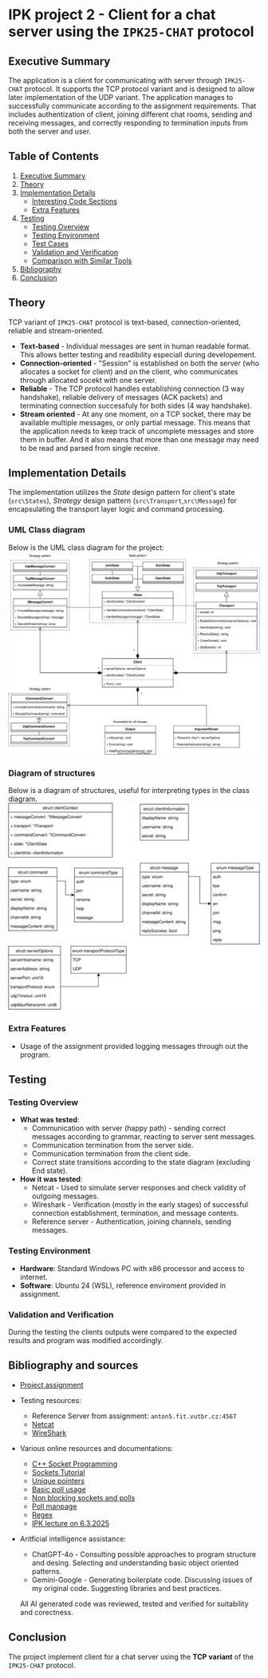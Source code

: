 # IPK project 2 - Client for a chat server using the `IPK25-CHAT` protocol

## Executive Summary
The application is a client for communicating with server through `IPK25-CHAT` protocol. It supports the TCP protocol variant and is designed to allow later implementation of the UDP variant. The application manages to successfully communicate according to the assignment requirements. That includes authentization of client, joining different chat rooms, sending and receiving messages, and correctly responding to termination inputs from both the server and user.

## Table of Contents
1. [Executive Summary](#executive-summary)
2. [Theory](#theory)
3. [Implementation Details](#implementation-details)
   - [Interesting Code Sections](#interesting-code-sections)
   - [Extra Features](#extra-features)
4. [Testing](#testing)
   - [Testing Overview](#testing-overview)
   - [Testing Environment](#testing-environment)
   - [Test Cases](#test-cases)
   - [Validation and Verification](#validation-and-verification)
   - [Comparison with Similar Tools](#comparison-with-similar-tools)
5. [Bibliography](#bibliography)
6. [Conclusion](#conclusion)

## Theory
TCP variant of `IPK25-CHAT` protocol is text-based, connection-oriented, reliable and stream-oriented.

 - **Text-based** - Individual messages are sent in human readable format. This allows better testing and readibility especiall during developement.
 - **Connection-oriented** - "Session" is established on both the server (who allocates a socket for client) and on the client, who communicates through allocated socekt with one server.
 - **Reliable** - The TCP protocol handles establishing connection (3 way handshake), reliable delivery of messages (ACK packets) and terminating connection successfuly for both sides (4 way handshake).
 - **Stream oriented** - At any one moment, on a TCP socket, there may be available multiple messages, or only partial message. This means that the application needs to keep track of uncomplete messages and store them in buffer. And it also means that more than one message may need to be read and parsed from single receive.

## Implementation Details
The implementation utilizes the *State* design pattern for client's state (`src\States`), *Strategy* design pattern (`src\Transport`,`src\Message`) for encapsulating the transport layer logic and command processing.

### UML Class diagram
Below is the UML class diagram for the project:
![UML Class Diagram](diagrams-class_diagram.drawio.svg)

### Diagram of structures
Below is a diagram of structures, useful for interpreting types in the class diagram.
![Structures Diagram](diagrams-structures.drawio.svg)

### Extra Features
 - Usage of the assignment provided logging messages through out the program.

## Testing
### Testing Overview
- **What was tested**: 
  - Communication with server (happy path) - sending correct messages according to grammar, reacting to server sent messages.
  - Communication termination from the server side.
  - Communication termination from the client side.
  - Correct state transitions according to the state diagram (excluding End state).
- **How it was tested**: 
  - Netcat - Used to simulate server responses and check validity of outgoing messages.
  - Wireshark - Verification (mostly in the early stages) of successful connection establishment, termination, and message contents.
  - Reference server - Authentication, joining channels, sending messages.

### Testing Environment
- **Hardware**: Standard Windows PC with x86 processor and access to internet.
- **Software**: Ubuntu 24 (WSL), reference enviroment provided in assignment.

### Validation and Verification
During the testing the clients outputs were compared to the expected results and program was modified accordingly.

## Bibliography and sources
 - [Project assignment](https://git.fit.vutbr.cz/NESFIT/IPK-Projects/src/branch/master/Project_2)
 - Testing resources:
   * Reference Server from assignment: `anton5.fit.vutbr.cz:4567`
   * [Netcat](https://cs.wikipedia.org/wiki/Netcat)
   * [WireShark](https://www.wireshark.org/)
 - Various online resources and documentations: 
   * [C++ Socket Programming](https://www.tutorialspoint.com/cplusplus/cpp_socket_programming.htm)
   * [Sockets Tutorial](https://www.linuxhowtos.org/C_C++/socket.htm)
   * [Unique pointers](https://stackoverflow.com/questions/53870522/why-use-stdmake-unique-in-c17)
   * [Basic poll usage](https://www.reddit.com/r/C_Programming/comments/eeqi8r/understanding_how_to_use_poll_in_socket/)
   * [Non blocking sockets and polls](https://stackoverflow.com/questions/37011195/how-to-poll-simultaneously-from-stdin-and-from-sockets)
   * [Poll manpage](https://man7.org/linux/man-pages/man2/poll.2.html)
   * [Regex](https://en.cppreference.com/w/cpp/regex)
   * [IPK lecture on 6.3.2025](https://www.youtube.com/watch?v=6AcrgC4Dcgo&list=PL_eb8wrKJwYvanC5wqUUdG9_BRk8GxrNU&index=17)

 - Aritficial intelligence assistance:
   * ChatGPT-4o - Consulting possible approaches to program structure and desing. Selecting and understanding basic object oriented patterns.
   * Gemini-Google - Generating boilerplate code. Discussing issues of my original code. Suggesting libraries and best practices.
   
   All AI generated code was reviewed, tested and verified for suitability and corectness.


## Conclusion
The project implement client for a chat server using the **TCP variant** of the `IPK25-CHAT` protocol.

